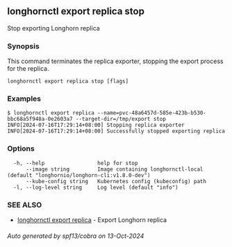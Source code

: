 ## longhornctl export replica stop

Stop exporting Longhorn replica

### Synopsis

This command terminates the replica exporter, stopping the export process for the replica.

```
longhornctl export replica stop [flags]
```

### Examples

```
$ longhornctl export replica --name=pvc-48a6457d-585e-423b-b530-bbc68a5f948a-0e2603a7 --target-dir=/tmp/export stop
INFO[2024-07-16T17:29:14+08:00] Stopping replica exporter
INFO[2024-07-16T17:29:14+08:00] Successfully stopped exporting replica
```

### Options

```
  -h, --help                 help for stop
      --image string         Image containing longhornctl-local (default "longhornio/longhorn-cli:v1.8.0-dev")
      --kube-config string   Kubernetes config (kubeconfig) path
  -l, --log-level string     Log level (default "info")
```

### SEE ALSO

* [longhornctl export replica](longhornctl_export_replica.md)	 - Export Longhorn replica

###### Auto generated by spf13/cobra on 13-Oct-2024
